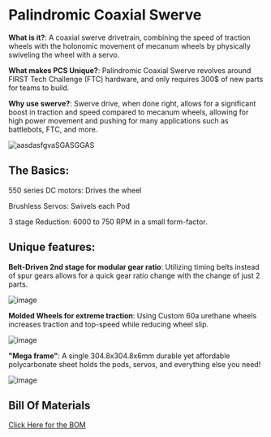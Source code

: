 # Palindromic Coaxial Swerve
**What is it?**: A coaxial swerve drivetrain, combining the speed of traction wheels with the holonomic movement of mecanum wheels by physically swiveling the wheel with a servo.

**What makes PCS Unique?**: Palindromic Coaxial Swerve revolves around FIRST Tech Challenge (FTC) hardware, and only requires 300$ of new parts for teams to build.

**Why use swerve?**: Swerve drive, when done right, allows for a significant boost in traction and speed compared to mecanum wheels, allowing for high power movement and pushing for many applications such as battlebots, FTC, and more.

![aasdasfgvaSGASGGAS](https://github.com/user-attachments/assets/db45992e-7b7a-4ab0-a434-86563c9dc0f4)


## The Basics:

550 series DC motors: Drives the wheel

Brushless Servos: Swivels each Pod

3 stage Reduction: 6000 to 750 RPM in a small form-factor.


## Unique features:

**Belt-Driven 2nd stage for modular gear ratio**: Utilizing timing belts instead of spur gears allows for a quick gear ratio change with the change of just 2 parts.

![image](https://github.com/user-attachments/assets/32f71dd9-77aa-4f8f-ac66-ead96eabcd63)


**Molded Wheels for extreme traction**: Using Custom 60a urethane wheels increases traction and top-speed while reducing wheel slip.

![image](https://github.com/user-attachments/assets/30127c58-f900-49a6-b361-c645a84bab3e)


**"Mega frame"**: A single 304.8x304.8x6mm durable yet affordable polycarbonate sheet holds the pods, servos, and everything else you need!

![image](https://github.com/user-attachments/assets/61595aa2-4a3a-442a-b5fe-85023f30f4e3)

## Bill Of Materials
[Click Here for the BOM](https://docs.google.com/spreadsheets/d/1qomp4yTBPS9oNhX1n0PxjIOACa16EuIbDzvp-FqvZDU/edit?usp=sharing)
